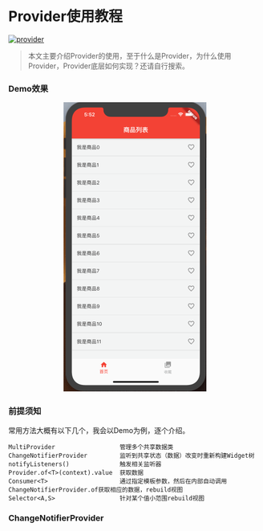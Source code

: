 # Provider使用教程 
[![provider](https://img.shields.io/badge/provider-4.1.3-blue.svg)](https://marketplace.visualstudio.com/items?itemName=provider.dart-code)

> 本文主要介绍Provider的使用，至于什么是Provider，为什么使用Provider，Provider底层如何实现？还请自行搜索。

### Demo效果
<p align='center'><img src="images/screen.gif">

### 前提须知
常用方法大概有以下几个，我会以Demo为例，逐个介绍。
```
MultiProvider                  管理多个共享数据类
ChangeNotifierProvider         监听到共享状态（数据）改变时重新构建Widget树
notifyListeners()              触发相关监听器
Provider.of<T>(context).value  获取数据
Consumer<T>                    通过指定模板参数，然后在内部自动调用ChangeNotifierProvider.of获取相应的数据，rebuild视图
Selector<A,S>                  针对某个值小范围rebuild视图
```
### ChangeNotifierProvider 